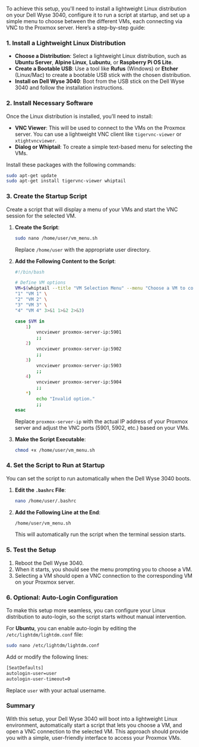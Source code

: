 To achieve this setup, you'll need to install a lightweight Linux distribution on your Dell Wyse 3040, configure it to run a script at startup, and set up a simple menu to choose between the different VMs, each connecting via VNC to the Proxmox server. Here’s a step-by-step guide:

### 1. Install a Lightweight Linux Distribution
- **Choose a Distribution**: Select a lightweight Linux distribution, such as **Ubuntu Server**, **Alpine Linux**, **Lubuntu**, or **Raspberry Pi OS Lite**.
- **Create a Bootable USB**: Use a tool like **Rufus** (Windows) or **Etcher** (Linux/Mac) to create a bootable USB stick with the chosen distribution.
- **Install on Dell Wyse 3040**: Boot from the USB stick on the Dell Wyse 3040 and follow the installation instructions.

### 2. Install Necessary Software
Once the Linux distribution is installed, you’ll need to install:
- **VNC Viewer**: This will be used to connect to the VMs on the Proxmox server. You can use a lightweight VNC client like `tigervnc-viewer` or `xtightvncviewer`.
- **Dialog or Whiptail**: To create a simple text-based menu for selecting the VMs.

Install these packages with the following commands:
```bash
sudo apt-get update
sudo apt-get install tigervnc-viewer whiptail
```

### 3. Create the Startup Script
Create a script that will display a menu of your VMs and start the VNC session for the selected VM.

1. **Create the Script**:
    ```bash
    sudo nano /home/user/vm_menu.sh
    ```
    Replace `/home/user` with the appropriate user directory.

2. **Add the Following Content to the Script**:
    ```bash
    #!/bin/bash

    # Define VM options
    VM=$(whiptail --title "VM Selection Menu" --menu "Choose a VM to connect to:" 15 60 4 \
    "1" "VM 1" \
    "2" "VM 2" \
    "3" "VM 3" \
    "4" "VM 4" 3>&1 1>&2 2>&3)

    case $VM in
        1)
            vncviewer proxmox-server-ip:5901
            ;;
        2)
            vncviewer proxmox-server-ip:5902
            ;;
        3)
            vncviewer proxmox-server-ip:5903
            ;;
        4)
            vncviewer proxmox-server-ip:5904
            ;;
        *)
            echo "Invalid option."
            ;;
    esac
    ```

    Replace `proxmox-server-ip` with the actual IP address of your Proxmox server and adjust the VNC ports (5901, 5902, etc.) based on your VMs.

3. **Make the Script Executable**:
    ```bash
    chmod +x /home/user/vm_menu.sh
    ```

### 4. Set the Script to Run at Startup
You can set the script to run automatically when the Dell Wyse 3040 boots.

1. **Edit the `.bashrc` File**:
    ```bash
    nano /home/user/.bashrc
    ```

2. **Add the Following Line at the End**:
    ```bash
    /home/user/vm_menu.sh
    ```

    This will automatically run the script when the terminal session starts.

### 5. Test the Setup
1. Reboot the Dell Wyse 3040.
2. When it starts, you should see the menu prompting you to choose a VM.
3. Selecting a VM should open a VNC connection to the corresponding VM on your Proxmox server.

### 6. Optional: Auto-Login Configuration
To make this setup more seamless, you can configure your Linux distribution to auto-login, so the script starts without manual intervention.

For **Ubuntu**, you can enable auto-login by editing the `/etc/lightdm/lightdm.conf` file:
```bash
sudo nano /etc/lightdm/lightdm.conf
```
Add or modify the following lines:
```bash
[SeatDefaults]
autologin-user=user
autologin-user-timeout=0
```
Replace `user` with your actual username.

### Summary
With this setup, your Dell Wyse 3040 will boot into a lightweight Linux environment, automatically start a script that lets you choose a VM, and open a VNC connection to the selected VM. This approach should provide you with a simple, user-friendly interface to access your Proxmox VMs.